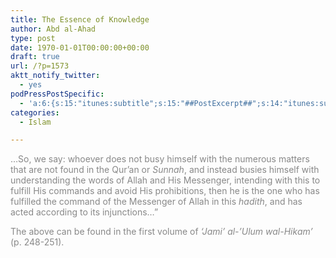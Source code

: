 ```yaml
---
title: The Essence of Knowledge
author: Abd al-Ahad
type: post
date: 1970-01-01T00:00:00+00:00
draft: true
url: /?p=1573
aktt_notify_twitter:
  - yes
podPressPostSpecific:
  - 'a:6:{s:15:"itunes:subtitle";s:15:"##PostExcerpt##";s:14:"itunes:summary";s:15:"##PostExcerpt##";s:15:"itunes:keywords";s:17:"##WordPressCats##";s:13:"itunes:author";s:10:"##Global##";s:15:"itunes:explicit";s:7:"Default";s:12:"itunes:block";s:7:"Default";}'
categories:
  - Islam

---
```

<span style="color: #888888;">…So, we say: whoever does not busy himself with the numerous matters that are not found in the Qur’an or <em>Sunnah</em>, and instead busies himself with understanding the words of Allah and His Messenger, intending with this to fulfill His commands and avoid His prohibitions, then he is the one who has fulfilled the command of the Messenger of Allah in this <em>hadith</em>, and has acted according to its injunctions…”</span>

<span style="color: #888888;">The above can be found in the first volume of <em>‘Jami’ al-’Ulum wal-Hikam’</em> (p. 248-251).</span>
